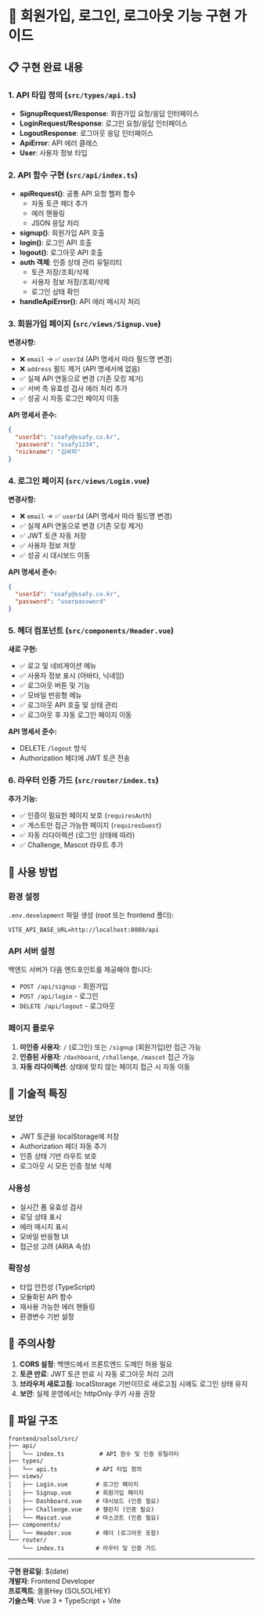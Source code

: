 # 🔐 회원가입, 로그인, 로그아웃 기능 구현 가이드

## 📋 구현 완료 내용

### 1. API 타입 정의 (`src/types/api.ts`)
- **SignupRequest/Response**: 회원가입 요청/응답 인터페이스
- **LoginRequest/Response**: 로그인 요청/응답 인터페이스  
- **LogoutResponse**: 로그아웃 응답 인터페이스
- **ApiError**: API 에러 클래스
- **User**: 사용자 정보 타입

### 2. API 함수 구현 (`src/api/index.ts`)
- **apiRequest()**: 공통 API 요청 헬퍼 함수
  - 자동 토큰 헤더 추가
  - 에러 핸들링
  - JSON 응답 처리
- **signup()**: 회원가입 API 호출
- **login()**: 로그인 API 호출  
- **logout()**: 로그아웃 API 호출
- **auth 객체**: 인증 상태 관리 유틸리티
  - 토큰 저장/조회/삭제
  - 사용자 정보 저장/조회/삭제
  - 로그인 상태 확인
- **handleApiError()**: API 에러 메시지 처리

### 3. 회원가입 페이지 (`src/views/Signup.vue`)
**변경사항:**
- ❌ `email` → ✅ `userId` (API 명세서 따라 필드명 변경)
- ❌ `address` 필드 제거 (API 명세서에 없음)
- ✅ 실제 API 연동으로 변경 (기존 모킹 제거)
- ✅ 서버 측 유효성 검사 에러 처리 추가
- ✅ 성공 시 자동 로그인 페이지 이동

**API 명세서 준수:**
```json
{
  "userId": "ssafy@ssafy.co.kr",
  "password": "ssafy1234", 
  "nickname": "김싸피"
}
```

### 4. 로그인 페이지 (`src/views/Login.vue`)
**변경사항:**
- ❌ `email` → ✅ `userId` (API 명세서 따라 필드명 변경)
- ✅ 실제 API 연동으로 변경 (기존 모킹 제거)
- ✅ JWT 토큰 자동 저장
- ✅ 사용자 정보 저장
- ✅ 성공 시 대시보드 이동

**API 명세서 준수:**
```json
{
  "userId": "ssafy@ssafy.co.kr",
  "password": "userpassword"
}
```

### 5. 헤더 컴포넌트 (`src/components/Header.vue`)
**새로 구현:**
- ✅ 로고 및 네비게이션 메뉴
- ✅ 사용자 정보 표시 (아바타, 닉네임)
- ✅ 로그아웃 버튼 및 기능
- ✅ 모바일 반응형 메뉴
- ✅ 로그아웃 API 호출 및 상태 관리
- ✅ 로그아웃 후 자동 로그인 페이지 이동

**API 명세서 준수:**
- DELETE `/logout` 방식
- Authorization 헤더에 JWT 토큰 전송

### 6. 라우터 인증 가드 (`src/router/index.ts`)
**추가 기능:**
- ✅ 인증이 필요한 페이지 보호 (`requiresAuth`)
- ✅ 게스트만 접근 가능한 페이지 (`requiresGuest`)
- ✅ 자동 리다이렉션 (로그인 상태에 따라)
- ✅ Challenge, Mascot 라우트 추가

## 🚀 사용 방법

### 환경 설정
`.env.development` 파일 생성 (root 또는 frontend 폴더):
```env
VITE_API_BASE_URL=http://localhost:8080/api
```

### API 서버 설정
백엔드 서버가 다음 엔드포인트를 제공해야 합니다:
- `POST /api/signup` - 회원가입
- `POST /api/login` - 로그인  
- `DELETE /api/logout` - 로그아웃

### 페이지 플로우
1. **미인증 사용자**: `/` (로그인) 또는 `/signup` (회원가입)만 접근 가능
2. **인증된 사용자**: `/dashboard`, `/challenge`, `/mascot` 접근 가능
3. **자동 리다이렉션**: 상태에 맞지 않는 페이지 접근 시 자동 이동

## 🔧 기술적 특징

### 보안
- JWT 토큰을 localStorage에 저장
- Authorization 헤더 자동 추가
- 인증 상태 기반 라우트 보호
- 로그아웃 시 모든 인증 정보 삭제

### 사용성
- 실시간 폼 유효성 검사
- 로딩 상태 표시
- 에러 메시지 표시
- 모바일 반응형 UI
- 접근성 고려 (ARIA 속성)

### 확장성
- 타입 안전성 (TypeScript)
- 모듈화된 API 함수
- 재사용 가능한 에러 핸들링
- 환경변수 기반 설정

## 🐛 주의사항

1. **CORS 설정**: 백엔드에서 프론트엔드 도메인 허용 필요
2. **토큰 만료**: JWT 토큰 만료 시 자동 로그아웃 처리 고려
3. **브라우저 새로고침**: localStorage 기반이므로 새로고침 시에도 로그인 상태 유지
4. **보안**: 실제 운영에서는 httpOnly 쿠키 사용 권장

## 📁 파일 구조
```
frontend/solsol/src/
├── api/
│   └── index.ts          # API 함수 및 인증 유틸리티
├── types/
│   └── api.ts           # API 타입 정의
├── views/
│   ├── Login.vue        # 로그인 페이지
│   ├── Signup.vue       # 회원가입 페이지
│   ├── Dashboard.vue    # 대시보드 (인증 필요)
│   ├── Challenge.vue    # 챌린지 (인증 필요)
│   └── Mascot.vue       # 마스코트 (인증 필요)
├── components/
│   └── Header.vue       # 헤더 (로그아웃 포함)
└── router/
    └── index.ts         # 라우터 및 인증 가드
```

---

**구현 완료일**: $(date)  
**개발자**: Frontend Developer  
**프로젝트**: 쏠쏠Hey (SOLSOLHEY)  
**기술스택**: Vue 3 + TypeScript + Vite




